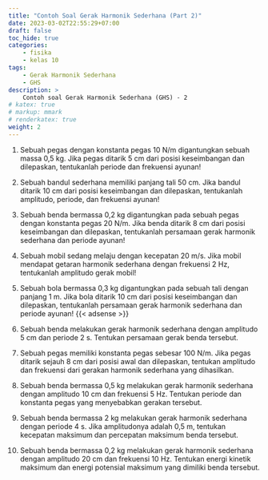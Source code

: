 ```yaml
---
title: "Contoh Soal Gerak Harmonik Sederhana (Part 2)"
date: 2023-03-02T22:55:29+07:00
draft: false
toc_hide: true
categories:
    - fisika
    - kelas 10
tags:
    - Gerak Harmonik Sederhana
    - GHS
description: >
    Contoh soal Gerak Harmonik Sederhana (GHS) - 2
# katex: true
# markup: mmark
# renderkatex: true
weight: 2
---
```


1. Sebuah pegas dengan konstanta pegas 10 N/m digantungkan sebuah massa 0,5 kg. Jika pegas ditarik 5 cm dari posisi keseimbangan dan dilepaskan, tentukanlah periode dan frekuensi ayunan!

2. Sebuah bandul sederhana memiliki panjang tali 50 cm. Jika bandul ditarik 10 cm dari posisi keseimbangan dan dilepaskan, tentukanlah amplitudo, periode, dan frekuensi ayunan!

3. Sebuah benda bermassa 0,2 kg digantungkan pada sebuah pegas dengan konstanta pegas 20 N/m. Jika benda ditarik 8 cm dari posisi keseimbangan dan dilepaskan, tentukanlah persamaan gerak harmonik sederhana dan periode ayunan!

4. Sebuah mobil sedang melaju dengan kecepatan 20 m/s. Jika mobil mendapat getaran harmonik sederhana dengan frekuensi 2 Hz, tentukanlah amplitudo gerak mobil!

5. Sebuah bola bermassa 0,3 kg digantungkan pada sebuah tali dengan panjang 1 m. Jika bola ditarik 10 cm dari posisi keseimbangan dan dilepaskan, tentukanlah persamaan gerak harmonik sederhana dan periode ayunan!
{{< adsense >}}

6. Sebuah benda melakukan gerak harmonik sederhana dengan amplitudo 5 cm dan periode 2 s. Tentukan persamaan gerak benda tersebut.

7. Sebuah pegas memiliki konstanta pegas sebesar 100 N/m. Jika pegas ditarik sejauh 8 cm dari posisi awal dan dilepaskan, tentukan amplitudo dan frekuensi dari gerakan harmonik sederhana yang dihasilkan.

8. Sebuah benda bermassa 0,5 kg melakukan gerak harmonik sederhana dengan amplitudo 10 cm dan frekuensi 5 Hz. Tentukan periode dan konstanta pegas yang menyebabkan gerakan tersebut.

9. Sebuah benda bermassa 2 kg melakukan gerak harmonik sederhana dengan periode 4 s. Jika amplitudonya adalah 0,5 m, tentukan kecepatan maksimum dan percepatan maksimum benda tersebut.

10. Sebuah benda bermassa 0,2 kg melakukan gerak harmonik sederhana dengan amplitudo 20 cm dan frekuensi 10 Hz. Tentukan energi kinetik maksimum dan energi potensial maksimum yang dimiliki benda tersebut.

